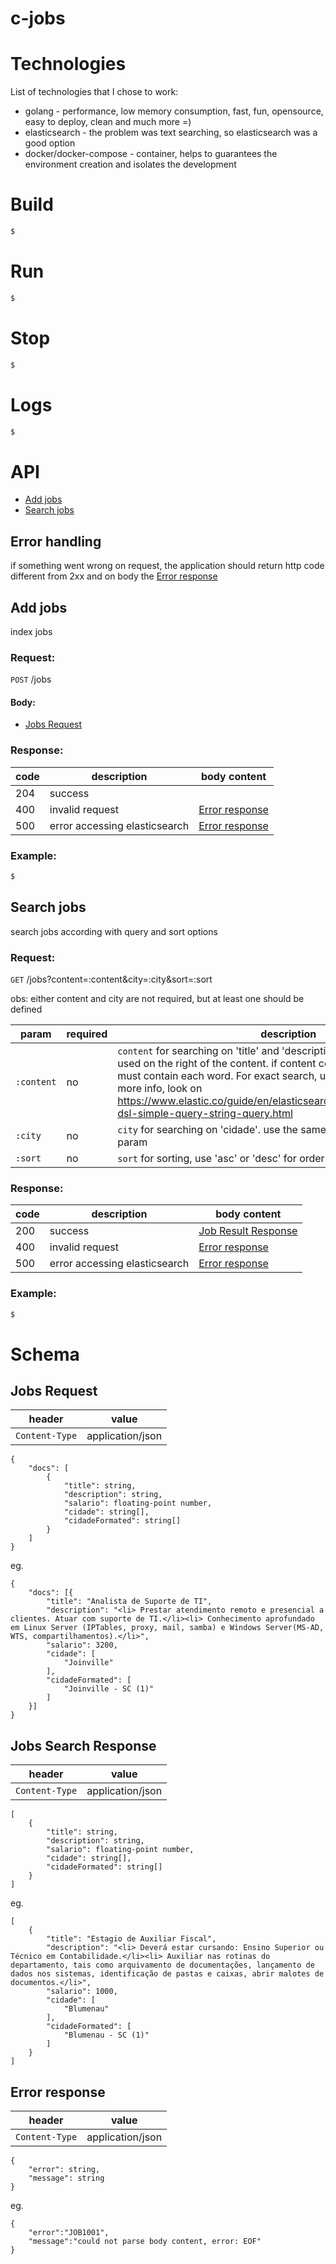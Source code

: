 c-jobs
======================

# Technologies
List of technologies that I chose to work:
* golang - performance, low memory consumption, fast, fun, opensource, easy to deploy, clean and much more =)
* elasticsearch - the problem was text searching, so elasticsearch was a good option
* docker/docker-compose - container, helps to guarantees the environment creation and isolates the development


# Build
```sh
$ 
```

# Run
```sh
$ 
```

# Stop
```sh
$ 
```

# Logs
```sh
$ 
```

# API
- [Add jobs](#add-jobs)
- [Search jobs](#search-jobs)

## Error handling
if something went wrong on request, the application should return http code different from 2xx and on body the [Error response](#error-response)

## Add jobs
index jobs

### Request:
`POST` /jobs

#### Body:
- [Jobs Request](#jobs-request)


### Response:
| code   | description           | body content |
|-------------------|-----------------------|-------|
| 204             | success  |  |
| 400             | invalid request  | [Error response](#error-response) |
| 500             | error accessing elasticsearch  | [Error response](#error-response) |

### Example:
```sh
$ 
```


## Search jobs
search jobs according with query and sort options

### Request:
`GET` /jobs?content=:content&city=:city&sort=:sort

obs: either content and city are not required, but at least one should be defined

| param   |          required | description           |
|-------------------|-------|-----------------------|
| `:content`          | no |  `content` for searching on 'title' and 'description'. '*' wildcard can be used on the right of the content. if content contains space, the result must contain each word. For exact search, use '"' (double quote), for more info, look on https://www.elastic.co/guide/en/elasticsearch/reference/current/query-dsl-simple-query-string-query.html|
| `:city`             | no |  `city` for searching on 'cidade'. use the same rules defined on `content` param |
| `:sort`             | no |  `sort` for sorting, use 'asc' or 'desc' for order. default: desc  |


### Response:
| code   | description           | body content |
|-------------------|-----------------------|-------|
| 200             | success  | [Job Result Response](#jobs-search-response) |
| 400             | invalid request  | [Error response](#error-response) |
| 500             | error accessing elasticsearch  | [Error response](#error-response) |

### Example:
```sh
$ 
```

# Schema
## Jobs Request

| header   | value           |
|-------------------|-----------------------|
| `Content-Type`             | application/json  |

	{
        "docs": [
            {
                "title": string,
                "description": string,
                "salario": floating-point number,
                "cidade": string[],
                "cidadeFormated": string[]
            }
        ]
    }
	
eg.

	{
        "docs": [{
            "title": "Analista de Suporte de TI",
            "description": "<li> Prestar atendimento remoto e presencial a clientes. Atuar com suporte de TI.</li><li> Conhecimento aprofundado em Linux Server (IPTables, proxy, mail, samba) e Windows Server(MS-AD, WTS, compartilhamentos).</li>",
            "salario": 3200,
            "cidade": [
                "Joinville"
            ],
            "cidadeFormated": [
                "Joinville - SC (1)"
            ]
        }]
    }


## Jobs Search Response

| header   | value           |
|-------------------|-----------------------|
| `Content-Type`             | application/json  |

	[
		{
			"title": string,
			"description": string,
			"salario": floating-point number,
			"cidade": string[],
			"cidadeFormated": string[]
		}
	]
	
eg.

	[
        {
            "title": "Estagio de Auxiliar Fiscal",
            "description": "<li> Deverá estar cursando: Ensino Superior ou Técnico em Contabilidade.</li><li> Auxiliar nas rotinas do departamento, tais como arquivamento de documentações, lançamento de dados nos sistemas, identificação de pastas e caixas, abrir malotes de documentos.</li>",
            "salario": 1000,
            "cidade": [
                "Blumenau"
            ],
            "cidadeFormated": [
                "Blumenau - SC (1)"
            ]
        }
    ]


## Error response

| header   | value           |
|-------------------|-----------------------|
| `Content-Type`             | application/json  |

	{
        "error": string,
		"message": string
	}
	
eg.

	{
        "error":"JOB1001",
        "message":"could not parse body content, error: EOF"
	}
